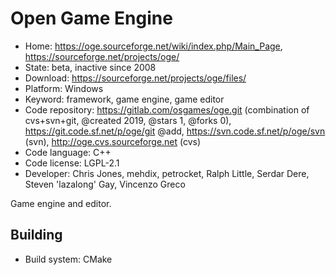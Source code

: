 # Open Game Engine

- Home: https://oge.sourceforge.net/wiki/index.php/Main_Page, https://sourceforge.net/projects/oge/
- State: beta, inactive since 2008
- Download: https://sourceforge.net/projects/oge/files/
- Platform: Windows
- Keyword: framework, game engine, game editor
- Code repository: https://gitlab.com/osgames/oge.git (combination of cvs+svn+git, @created 2019, @stars 1, @forks 0), https://git.code.sf.net/p/oge/git @add, https://svn.code.sf.net/p/oge/svn (svn), http://oge.cvs.sourceforge.net (cvs)
- Code language: C++
- Code license: LGPL-2.1
- Developer: Chris Jones, mehdix, petrocket, Ralph Little, Serdar Dere, Steven 'lazalong' Gay, Vincenzo Greco

Game engine and editor.

## Building

- Build system: CMake
